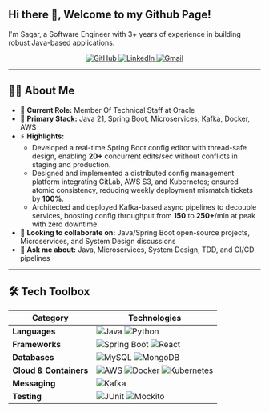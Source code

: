 ## Hi there 👋, Welcome to my Github Page!
I'm Sagar, a Software Engineer with 3+ years of experience in building robust Java-based applications.

<p align="center">
  <a href="https://github.com/nathsagar24">
    <img src="https://img.shields.io/badge/GitHub-%2312100E.svg?&style=for-the-badge&logo=github&logoColor=white" alt="GitHub"/>
  </a>
  <a href="https://www.linkedin.com/in/sagar-nath/">
    <img src="https://img.shields.io/badge/LinkedIn-%230077B5.svg?&style=for-the-badge&logo=linkedin&logoColor=white" alt="LinkedIn"/>
  </a>
  <a href="mailto:nathsagar24@gmail.com">
    <img src="https://img.shields.io/badge/Gmail-D14836?style=for-the-badge&logo=gmail&logoColor=white" alt="Gmail"/>
  </a>
</p>

---

## 👨‍💻 About Me
- 🔭 **Current Role:** Member Of Technical Staff at Oracle
- 🌱 **Primary Stack:** Java 21, Spring Boot, Microservices, Kafka, Docker, AWS  
- ⚡ **Highlights:**
  - Developed a real-time Spring Boot config editor with thread-safe design, enabling **20+** concurrent edits/sec without conflicts in staging and production. 
  - Designed and implemented a distributed config management platform integrating GitLab, AWS S3, and Kubernetes; ensured atomic consistency, reducing weekly deployment mismatch tickets by **100%**.  
  - Architected and deployed Kafka-based async pipelines to decouple services, boosting config throughput from **150** to **250+**/min at peak with zero downtime.   
- 👯 **Looking to collaborate on:** Java/Spring Boot open-source projects, Microservices, and System Design discussions  
- 💬 **Ask me about:** Java, Microservices, System Design, TDD, and CI/CD pipelines  

---

## 🛠️ Tech Toolbox

| Category               | Technologies                                                  |
|------------------------|--------------------------------------------------------------|
| **Languages**          | ![Java](https://img.shields.io/badge/Java-ED8B00?style=flat-square&logo=java&logoColor=white) ![Python](https://img.shields.io/badge/Python-3670A0?style=flat-square&logo=python&logoColor=white) |
| **Frameworks**         | ![Spring Boot](https://img.shields.io/badge/Spring%20Boot-6DB33F?style=flat-square&logo=spring&logoColor=white) ![React](https://img.shields.io/badge/Angular-DD0031?style=flat-square&logo=angular&logoColor=white) |
| **Databases**          | ![MySQL](https://img.shields.io/badge/PostgreSQL-336791?style=flat-square&logo=postgresql&logoColor=white) ![MongoDB](https://img.shields.io/badge/Neo4j-008CC1?style=flat-square&logo=neo4j&logoColor=white) |
| **Cloud & Containers** | ![AWS](https://img.shields.io/badge/AWS-FF9900?style=flat-square&logo=amazon-aws&logoColor=white) ![Docker](https://img.shields.io/badge/Docker-2496ED?style=flat-square&logo=docker&logoColor=white) ![Kubernetes](https://img.shields.io/badge/Kubernetes-326CE5?style=flat-square&logo=kubernetes&logoColor=white) |
| **Messaging**          | ![Kafka](https://img.shields.io/badge/Apache%20Kafka-231F20?style=flat-square&logo=apache-kafka&logoColor=white) |
| **Testing**            | ![JUnit](https://img.shields.io/badge/JUnit5-25A162?style=flat-square&logo=JUnit5&logoColor=white) ![Mockito](https://img.shields.io/badge/Mockito-25A162?style=flat-square&logo=Java&logoColor=white) |
